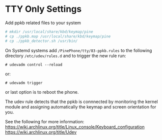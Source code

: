 # TTY Only Settings

Add ppkb related files to your system  
```bash
# mkdir /usr/local/share/kbd/keymap/pine
# cp ./ppkb.map /usr/local/share/kbd/keymap/pine
# cp ./ppkb_detector.sh /usr/bin/
```

On Systemd systems add `/PinePhone/tty/83-ppkb.rules` to the following directory `/etc/udev/rules.d` and to trigger the new rule run:  

```
# udevadm control --reload
```
or:  

```
# udevadm trigger
```
or last option is to reboot the phone.  

The udev rule detects that the ppkb is connnected by monitoring the kernel module and assigning automatically the keymap and screen orientation for you.

See the following for more information:
https://wiki.archlinux.org/title/Linux_console/Keyboard_configuration  
https://wiki.archlinux.org/title/Udev
